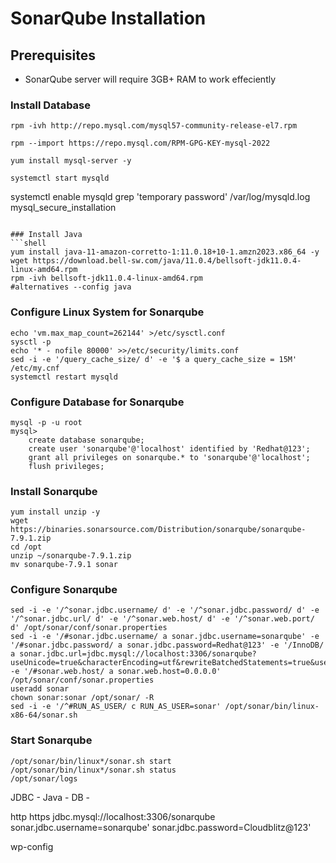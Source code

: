 # SonarQube Installation

## Prerequisites
- SonarQube server will require 3GB+ RAM to work effeciently

### Install Database
```
rpm -ivh http://repo.mysql.com/mysql57-community-release-el7.rpm
```
```
rpm --import https://repo.mysql.com/RPM-GPG-KEY-mysql-2022
```
```
yum install mysql-server -y
```
```
systemctl start mysqld
```


systemctl enable mysqld
grep 'temporary password' /var/log/mysqld.log
mysql_secure_installation
```

### Install Java
```shell
yum install java-11-amazon-corretto-1:11.0.18+10-1.amzn2023.x86_64 -y
wget https://download.bell-sw.com/java/11.0.4/bellsoft-jdk11.0.4-linux-amd64.rpm
rpm -ivh bellsoft-jdk11.0.4-linux-amd64.rpm
#alternatives --config java
```

### Configure Linux System for Sonarqube
```shell
echo 'vm.max_map_count=262144' >/etc/sysctl.conf
sysctl -p
echo '* - nofile 80000' >>/etc/security/limits.conf
sed -i -e '/query_cache_size/ d' -e '$ a query_cache_size = 15M' /etc/my.cnf
systemctl restart mysqld
```
### Configure Database for Sonarqube
```shell
mysql -p -u root
mysql>
    create database sonarqube;
    create user 'sonarqube'@'localhost' identified by 'Redhat@123';
    grant all privileges on sonarqube.* to 'sonarqube'@'localhost';
    flush privileges;
```
### Install Sonarqube
```shell
yum install unzip -y
wget https://binaries.sonarsource.com/Distribution/sonarqube/sonarqube-7.9.1.zip
cd /opt
unzip ~/sonarqube-7.9.1.zip
mv sonarqube-7.9.1 sonar
```
### Configure Sonarqube
```shell
sed -i -e '/^sonar.jdbc.username/ d' -e '/^sonar.jdbc.password/ d' -e '/^sonar.jdbc.url/ d' -e '/^sonar.web.host/ d' -e '/^sonar.web.port/ d' /opt/sonar/conf/sonar.properties
sed -i -e '/#sonar.jdbc.username/ a sonar.jdbc.username=sonarqube' -e '/#sonar.jdbc.password/ a sonar.jdbc.password=Redhat@123' -e '/InnoDB/ a sonar.jdbc.url=jdbc.mysql://localhost:3306/sonarqube?useUnicode=true&characterEncoding=utf&rewriteBatchedStatements=true&useConfigs=maxPerformance' -e '/#sonar.web.host/ a sonar.web.host=0.0.0.0' /opt/sonar/conf/sonar.properties
useradd sonar
chown sonar:sonar /opt/sonar/ -R
sed -i -e '/^#RUN_AS_USER/ c RUN_AS_USER=sonar' /opt/sonar/bin/linux-x86-64/sonar.sh
```
### Start Sonarqube
```shell
/opt/sonar/bin/linux*/sonar.sh start
/opt/sonar/bin/linux*/sonar.sh status
/opt/sonar/logs
```

JDBC - Java - DB - 

http
https
jdbc.mysql://localhost:3306/sonarqube
sonar.jdbc.username=sonarqube'
sonar.jdbc.password=Cloudblitz@123'

wp-config
